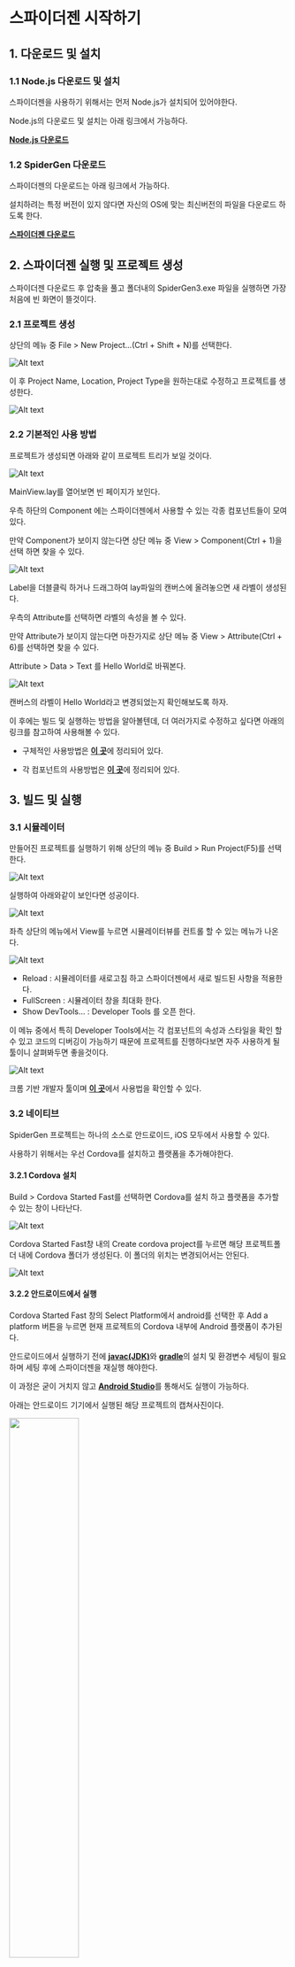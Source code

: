 # 스파이더젠 시작하기

## 1. 다운로드 및 설치

### 1.1 Node.js 다운로드 및 설치

스파이더젠을 사용하기 위해서는 먼저 Node.js가 설치되어 있어야한다.

Node.js의 다운로드 및 설치는 아래 링크에서 가능하다.

[**Node.js 다운로드**](https://nodejs.org/ko/)

### 1.2 SpiderGen 다운로드

스파이더젠의 다운로드는 아래 링크에서 가능하다.

설치하려는 특정 버전이 있지 않다면 자신의 OS에 맞는 최신버전의 파일을 다운로드 하도록 한다.

[**스파이더젠 다운로드**](https://www.spidergen.org:8454/)

## 2. 스파이더젠 실행 및 프로젝트 생성

스파이더젠 다운로드 후 압축을 풀고 폴더내의 SpiderGen3.exe 파일을 실행하면 가장 처음에 빈 화면이 뜰것이다.

### 2.1 프로젝트 생성

상단의 메뉴 중 File > New Project...(Ctrl + Shift + N)를 선택한다.

![Alt text](./NewProject.png?raw=true)

이 후 Project Name, Location, Project Type을 원하는대로 수정하고 프로젝트를 생성한다.

![Alt text](https://github.com/sgs0116/spidergen-docs/blob/master/startMobile/NewProjectDlg.png?raw=true)

### 2.2 기본적인 사용 방법

프로젝트가 생성되면 아래와 같이 프로젝트 트리가 보일 것이다.

![Alt text](https://github.com/sgs0116/spidergen-docs/blob/master/startMobile/ProjectTree.png?raw=true)

MainView.lay를 열어보면 빈 페이지가 보인다.

우측 하단의 Component 에는 스파이더젠에서 사용할 수 있는 각종 컴포넌트들이 모여 있다.

만약 Component가 보이지 않는다면 상단 메뉴 중 View > Component(Ctrl + 1)을 선택 하면 찾을 수 있다.

![Alt text](https://github.com/sgs0116/spidergen-docs/blob/master/startMobile/Component.png?raw=true)

Label을 더블클릭 하거나 드래그하여 lay파일의 캔버스에 올려놓으면 새 라벨이 생성된다.

우측의 Attribute를 선택하면 라벨의 속성을 볼 수 있다.

만약 Attribute가 보이지 않는다면 마찬가지로 상단 메뉴 중 View > Attribute(Ctrl + 6)를 선택하면 찾을 수 있다.

Attribute > Data > Text 를 Hello World로 바꿔본다.

![Alt text](https://github.com/sgs0116/spidergen-docs/blob/master/startMobile/HelloWorld.png?raw=true)

캔버스의 라벨이 Hello World라고 변경되었는지 확인해보도록 하자.

이 후에는 빌드 및 실행하는 방법을 알아볼텐데, 더 여러가지로 수정하고 싶다면 아래의 링크를 참고하여 사용해볼 수 있다.

* 구체적인 사용방법은 [**이 곳**](https://wikidocs.net/22777)에 정리되어 있다.

* 각 컴포넌트의 사용방법은 [**이 곳**](http://manual.spidergen.org/)에 정리되어 있다.

## 3. 빌드 및 실행

### 3.1 시뮬레이터

만들어진 프로젝트를 실행하기 위해 상단의 메뉴 중 Build > Run Project(F5)를 선택 한다.

![Alt text](https://github.com/sgs0116/spidergen-docs/blob/master/startMobile/RunProject.png?raw=true)

실행하여 아래와같이 보인다면 성공이다.

![Alt text](https://github.com/sgs0116/spidergen-docs/blob/master/startMobile/Simulaotr.png?raw=true)

좌측 상단의 메뉴에서 View를 누르면 시뮬레이터뷰를 컨트롤 할 수 있는 메뉴가 나온다.

![Alt text](https://github.com/sgs0116/spidergen-docs/blob/master/startMobile/SimulatorMenu.png?raw=true)

* Reload : 시뮬레이터를 새로고침 하고 스파이더젠에서 새로 빌드된 사항을 적용한다.
* FullScreen : 시뮬레이터 창을 최대화 한다.
* Show DevTools... : Developer Tools 를 오픈 한다. 

이 메뉴 중에서 특히 Developer Tools에서는 각 컴포넌트의 속성과 스타일을 확인 할 수 있고 코드의 디버깅이 가능하기 때문에 프로젝트를 진행하다보면 자주 사용하게 될 툴이니 살펴봐두면 좋을것이다.

![Alt text](https://github.com/sgs0116/spidergen-docs/blob/master/startMobile/DevTools.png?raw=true)

크롬 기반 개발자 툴이며 [**이 곳**](https://developers.google.com/web/tools/chrome-devtools)에서 사용법을 확인할 수 있다.

### 3.2 네이티브

SpiderGen 프로젝트는 하나의 소스로 안드로이드, iOS 모두에서 사용할 수 있다.

사용하기 위해서는 우선 Cordova를 설치하고 플랫폼을 추가해야한다.

#### 3.2.1 Cordova 설치

Build > Cordova Started Fast를 선택하면 Cordova를 설치 하고 플랫폼을 추가할 수 있는 창이 나타난다.

![Alt text](https://github.com/sgs0116/spidergen-docs/blob/master/startMobile/CordovaStartedFast.png?raw=true)

Cordova Started Fast창 내의 Create cordova project를 누르면 해당 프로젝트폴더 내에 Cordova 폴더가 생성된다. 이 폴더의 위치는 변경되어서는 안된다.

![Alt text](https://github.com/sgs0116/spidergen-docs/blob/master/startMobile/CordovaDlg.png?raw=true)

#### 3.2.2 안드로이드에서 실행

Cordova Started Fast 창의 Select Platform에서 android를 선택한 후 Add a platform 버튼을 누르면 현재 프로젝트의 Cordova 내부에 Android 플랫폼이 추가된다.

안드로이드에서 실행하기 전에 [**javac(JDK)**](https://www.oracle.com/java/technologies/javase/javase-jdk8-downloads.html)와 [**gradle**](https://gradle.org/releases/)의 설치 및 환경변수 세팅이 필요하며 세팅 후에 스파이더젠을 재실행 해야한다.

이 과정은 굳이 거치지 않고 [**Android Studio**](https://developer.android.com/studio)를 통해서도 실행이 가능하다.

아래는 안드로이드 기기에서 실행된 해당 프로젝트의 캡쳐사진이다.

<!-- ![Alt text](https://github.com/sgs0116/spidergen-docs/blob/master/startMobile/StartAndroid.jpg?raw=true) -->

<img src ="https://github.com/sgs0116/spidergen-docs/blob/master/startMobile/StartAndroid.jpg?raw=true" width="50%" height="50%"></img>

<!-- 
##### 3.2.2.1 javac(jdk) 설치
[**javac설치**](https://www.oracle.com/java/technologies/javase/javase-jdk8-downloads.html)

해당 링크에서 

##### 3.2.2.2 gradle 설치

[**gradle설치**](https://gradle.org/releases/)

해당 링크에서 최신버전을 다운받아 환경변수를 세팅한다.

##### 3.2.2.3 gradle 환경변수 세팅
그 후 [Windows + R] 버튼 또는 [시작-실행검색] 으로 실행을 열고 cmd 를 쳐서 command 창을 켠 후 새로운 환경변수를 추가한다.

    >setx path "%PATH%;C:\gradle-6.3\bin"

(이 과정은 굳이 거치지 않고 android studio를 열어서 사용해도 가능하다.) -->

----------------------------------------------------------

## 이하 미완성

```java
import android.os.Build;
import android.os.Bundle;
import android.webkit.WebSettings;
import android.webkit.WebView;

import org.apache.cordova.*;

public class MainActivity extends CordovaActivity
{
    private WebView webView = null;

    @Override
    public void onCreate(Bundle savedInstanceState)
    {
        super.onCreate(savedInstanceState);
        init();

        // enable Cordova apps to be started in the background
        Bundle extras = getIntent().getExtras();
        if (extras != null && extras.getBoolean("cdvStartInBackground", false)) {
            moveTaskToBack(true);
        }

        this.webView = (WebView) this.appView.getView();
        WebSettings settings = webView.getSettings();
        if (Build.VERSION.SDK_INT > Build.VERSION_CODES.ICE_CREAM_SANDWICH)
            settings.setTextZoom(100);
        //meta 태그의 스케일을 위해 다음 두 코드는 반드시 필요한다.

        //웹뷰가 html viewport 메타 태그를 지원하게 한다.
        settings.setUseWideViewPort(true);
        //웹뷰가 html 컨텐츠가 웹뷰보다 클 경우 스크린 크기에 맞게 조정되도록 한다.
        settings.setLoadWithOverviewMode(true);

        loadUrl(launchUrl);
    }
}
```

### 4.2 플러그인

#### 4.2.1 사용법

#### 4.2.2 생성하기

## 5. iOS에서 실행

### 5.1 로컬 파일

### 5.2 플러그인

#### 5.2.1 사용법

#### 5.2.2 생성하기
